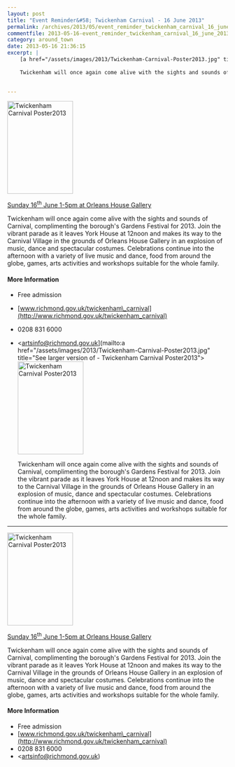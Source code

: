 ```yaml
---
layout: post
title: "Event Reminder&#58; Twickenham Carnival - 16 June 2013"
permalink: /archives/2013/05/event_reminder_twickenham_carnival_16_june_2013.html
commentfile: 2013-05-16-event_reminder_twickenham_carnival_16_june_2013
category: around_town
date: 2013-05-16 21:36:15
excerpt: |
    [a href="/assets/images/2013/Twickenham-Carnival-Poster2013.jpg" title="See larger version of - Twickenham Carnival Poster2013"><img src="/assets/images/2013/Twickenham-Carnival-Poster2013_thumb.jpg" width="150" height="212" alt="Twickenham Carnival Poster2013" class="photo right" /></a>
    
    Twickenham will once again come alive with the sights and sounds of Carnival, complimenting the borough's Gardens Festival for 2013.  Join the vibrant parade as it leaves York House at 12noon and makes its way to the Carnival Village in the grounds of Orleans House Gallery in an explosion of music, dance and spectacular costumes.  Celebrations continue into the afternoon with a variety of live music and dance, food from around the globe, games, arts activities and workshops suitable for the whole family.
    

---
```


<a href="/assets/images/2013/Twickenham-Carnival-Poster2013.jpg" title="See larger version of - Twickenham Carnival Poster2013"><img src="/assets/images/2013/Twickenham-Carnival-Poster2013_thumb.jpg" width="150" height="212" alt="Twickenham Carnival Poster2013" class="photo right" /></a>

[Sunday 16<sup>th</sup> June 1-5pm at Orleans House Gallery](/event/fair/200705143887)

Twickenham will once again come alive with the sights and sounds of Carnival, complimenting the borough's Gardens Festival for 2013. Join the vibrant parade as it leaves York House at 12noon and makes its way to the Carnival Village in the grounds of Orleans House Gallery in an explosion of music, dance and spectacular costumes. Celebrations continue into the afternoon with a variety of live music and dance, food from around the globe, games, arts activities and workshops suitable for the whole family.

#### More Information

-   Free admission
-   [www.richmond.gov.uk/twickenham\_carnival](http://www.richmond.gov.uk/twickenham_carnival)
-   0208 831 6000
-   <artsinfo@richmond.gov.uk](mailto:a href="/assets/images/2013/Twickenham-Carnival-Poster2013.jpg" title="See larger version of - Twickenham Carnival Poster2013"><img src="/assets/images/2013/Twickenham-Carnival-Poster2013_thumb.jpg" width="150" height="212" alt="Twickenham Carnival Poster2013" class="photo right" /></a>
    
    Twickenham will once again come alive with the sights and sounds of Carnival, complimenting the borough's Gardens Festival for 2013.  Join the vibrant parade as it leaves York House at 12noon and makes its way to the Carnival Village in the grounds of Orleans House Gallery in an explosion of music, dance and spectacular costumes.  Celebrations continue into the afternoon with a variety of live music and dance, food from around the globe, games, arts activities and workshops suitable for the whole family.
    

---

<a href="/assets/images/2013/Twickenham-Carnival-Poster2013.jpg" title="See larger version of - Twickenham Carnival Poster2013"><img src="/assets/images/2013/Twickenham-Carnival-Poster2013_thumb.jpg" width="150" height="212" alt="Twickenham Carnival Poster2013" class="photo right" /></a>

[Sunday 16<sup>th</sup> June 1-5pm at Orleans House Gallery](/event/fair/200705143887)

Twickenham will once again come alive with the sights and sounds of Carnival, complimenting the borough's Gardens Festival for 2013. Join the vibrant parade as it leaves York House at 12noon and makes its way to the Carnival Village in the grounds of Orleans House Gallery in an explosion of music, dance and spectacular costumes. Celebrations continue into the afternoon with a variety of live music and dance, food from around the globe, games, arts activities and workshops suitable for the whole family.

#### More Information

-   Free admission
-   [www.richmond.gov.uk/twickenham\_carnival](http://www.richmond.gov.uk/twickenham_carnival)
-   0208 831 6000
-   <artsinfo@richmond.gov.uk)
